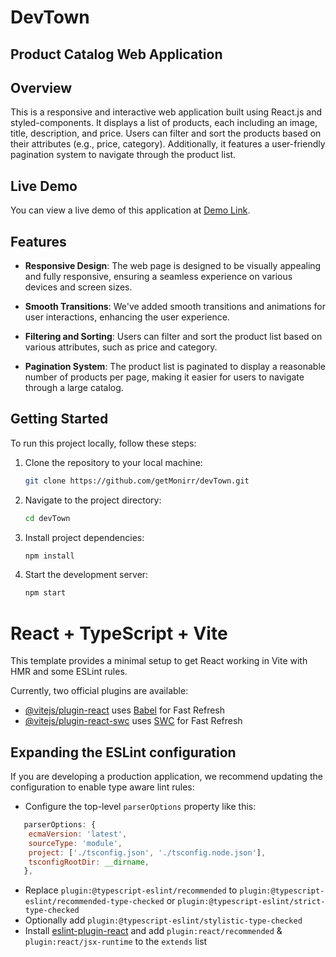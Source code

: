 # DevTown

## Product Catalog Web Application

## Overview

This is a responsive and interactive web application built using React.js and styled-components. It displays a list of products, each including an image, title, description, and price. Users can filter and sort the products based on their attributes (e.g., price, category). Additionally, it features a user-friendly pagination system to navigate through the product list.

## Live Demo

You can view a live demo of this application at [Demo Link](https://dev-town-new.vercel.app/).

## Features

- **Responsive Design**: The web page is designed to be visually appealing and fully responsive, ensuring a seamless experience on various devices and screen sizes.

- **Smooth Transitions**: We've added smooth transitions and animations for user interactions, enhancing the user experience.

- **Filtering and Sorting**: Users can filter and sort the product list based on various attributes, such as price and category.

- **Pagination System**: The product list is paginated to display a reasonable number of products per page, making it easier for users to navigate through a large catalog.

## Getting Started

To run this project locally, follow these steps:

1. Clone the repository to your local machine:

   ```bash
   git clone https://github.com/getMonirr/devTown.git
   ```

2. Navigate to the project directory:

   ```bash
   cd devTown
   ```

3. Install project dependencies:

   ```bash
   npm install
   ```

4. Start the development server:

   ```bash
   npm start
   ```

# React + TypeScript + Vite

This template provides a minimal setup to get React working in Vite with HMR and some ESLint rules.

Currently, two official plugins are available:

- [@vitejs/plugin-react](https://github.com/vitejs/vite-plugin-react/blob/main/packages/plugin-react/README.md) uses [Babel](https://babeljs.io/) for Fast Refresh
- [@vitejs/plugin-react-swc](https://github.com/vitejs/vite-plugin-react-swc) uses [SWC](https://swc.rs/) for Fast Refresh

## Expanding the ESLint configuration

If you are developing a production application, we recommend updating the configuration to enable type aware lint rules:

- Configure the top-level `parserOptions` property like this:

```js
   parserOptions: {
    ecmaVersion: 'latest',
    sourceType: 'module',
    project: ['./tsconfig.json', './tsconfig.node.json'],
    tsconfigRootDir: __dirname,
   },
```

- Replace `plugin:@typescript-eslint/recommended` to `plugin:@typescript-eslint/recommended-type-checked` or `plugin:@typescript-eslint/strict-type-checked`
- Optionally add `plugin:@typescript-eslint/stylistic-type-checked`
- Install [eslint-plugin-react](https://github.com/jsx-eslint/eslint-plugin-react) and add `plugin:react/recommended` & `plugin:react/jsx-runtime` to the `extends` list
